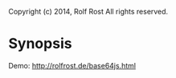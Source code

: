 Copyright (c) 2014, Rolf Rost
All rights reserved.


Synopsis
========



Demo: http://rolfrost.de/base64js.html 
